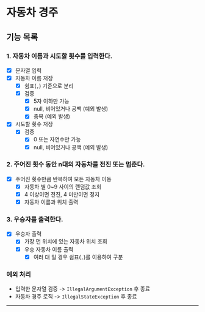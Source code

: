 # 자동차 경주

## 기능 목록

### 1. 자동차 이름과 시도할 횟수를 입력한다.

- [x] 문자열 입력
- [x] 자동차 이름 저장
    - [x] 쉼표(`,`) 기준으로 분리
    - [x] 검증
        - [x] 5자 이하만 가능
        - [x] null, 비어있거나 공백 (예외 발생)
        - [x] 중복 (예외 발생)
- [x] 시도할 횟수 저장
    - [x] 검증
        - [x] 0 또는 자연수만 가능
        - [x] null, 비어있거나 공백 (예외 발생)

### 2. 주어진 횟수 동안 n대의 자동차를 전진 또는 멈춘다.

- [x] 주어진 횟수만큼 반복하여 모든 자동차 이동
    - [x] 자동차 별 0~9 사이의 랜덤값 조회
    - [x] 4 이상이면 전진, 4 미만이면 정지
    - [x] 자동차 이름과 위치 출력

### 3. 우승자를 출력한다.

- [x] 우승자 출력
    - [x] 가장 먼 위치에 있는 자동차 위치 조회
    - [x] 우승 자동차 이름 출력
        - [x] 여러 대 일 경우 쉼표(`,`)를 이용하여 구분

### 예외 처리

- 입력한 문자열 검증 -> `IllegalArgumentException` 후 종료
- 자동차 경주 로직 -> `IllegalStateException` 후 종료

---
